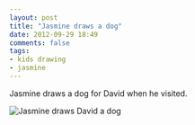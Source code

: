```yaml
---
layout: post
title: "Jasmine draws a dog"
date: 2012-09-29 18:49
comments: false
tags: 
- kids drawing
- jasmine
---
```

Jasmine draws a dog for David when he visited.

![Jasmine draws David a dog](http://media.eick.us/media/photographs/2012/2012-09-29-2/jasmine-draws-a-david-dog.JPG)

